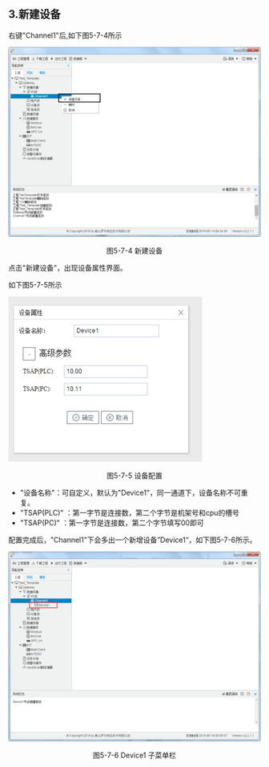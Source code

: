 ## 3.新建设备

右键"Channel1"后,如下图5-7-4所示   

![](../../../assets/新建设备.jpg)

<center>图5-7-4 新建设备</center>

点击"新建设备"，出现设备属性界面。

如下图5-7-5所示

![1557110284778](assets/设备配置.jpg)

<center>图5-7-5 设备配置</center>

- "设备名称"：可自定义，默认为"Device1"，同一通道下，设备名称不可重复。
- "TSAP(PLC)"   ：第一字节是连接数，第二个字节是机架号和cpu的槽号 
- "TSAP(PC)"     ：第一字节是连接数，第二个字节填写00即可

配置完成后，"Channel1"下会多出一个新增设备”Device1“，如下图5-7-6所示。

![](../../../assets/Device子菜单栏.png)

<center>图5-7-6 Device1 子菜单栏</center>

